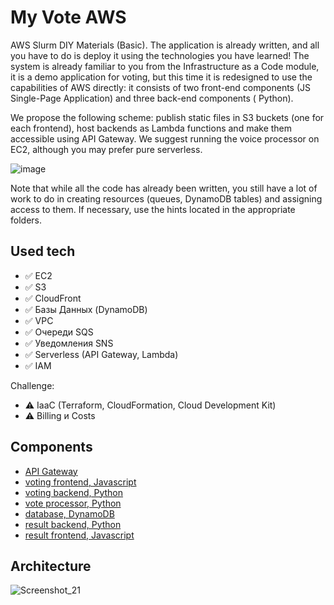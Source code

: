 # My Vote AWS

AWS Slurm DIY Materials (Basic). The application is already written, and all you have to do is deploy it using the technologies you have learned! The system is already familiar to you from the Infrastructure as a Code module, it is a demo application for voting, but this time it is redesigned to use the capabilities of AWS directly: it consists of two front-end components (JS Single-Page Application) and three back-end components ( Python).

We propose the following scheme: publish static files in S3 buckets (one for each frontend), host backends as Lambda functions and make them accessible using API Gateway. We suggest running the voice processor on EC2, although you may prefer pure serverless.

![image](https://user-images.githubusercontent.com/1742301/106404317-b9022500-6432-11eb-94ed-602d2b27b8fb.png)

Note that while all the code has already been written, you still have a lot of work to do in creating resources (queues, DynamoDB tables) and assigning access to them. If necessary, use the hints located in the appropriate folders.

## Used tech

* ✅ EC2
* ✅ S3
* ✅ CloudFront
* ✅ Базы Данных (DynamoDB)
* ✅ VPC
* ✅ Очереди SQS
* ✅ Уведомления SNS
* ✅ Serverless (API Gateway, Lambda)
* ✅ IAM

Challenge:
* ⚠️ IaaC (Terraform, CloudFormation, Cloud Development Kit)
* ⚠️ Billing и Costs

## Components

* [API Gateway](./gateway)
* [voting frontend, Javascript](./voting-frontend)
* [voting backend, Python](./voting-backend)
* [vote processor, Python](./vote-processor)
* [database, DynamoDB](./dynamodb)
* [result backend, Python](./result-backend)
* [result frontend, Javascript](./result-frontend)

## Architecture


![Screenshot_21](https://user-images.githubusercontent.com/4441068/210948938-036bd569-41ed-4752-b1f0-afa3258d7f73.png)
